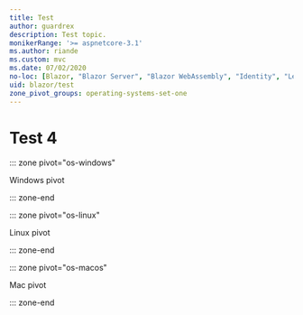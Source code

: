 ```yaml
---
title: Test
author: guardrex
description: Test topic.
monikerRange: '>= aspnetcore-3.1'
ms.author: riande
ms.custom: mvc
ms.date: 07/02/2020
no-loc: [Blazor, "Blazor Server", "Blazor WebAssembly", "Identity", "Let's Encrypt", Razor, SignalR]
uid: blazor/test
zone_pivot_groups: operating-systems-set-one
---
```

# Test 4

::: zone pivot="os-windows"

Windows pivot

::: zone-end

::: zone pivot="os-linux"

Linux pivot

::: zone-end

::: zone pivot="os-macos"

Mac pivot

::: zone-end
